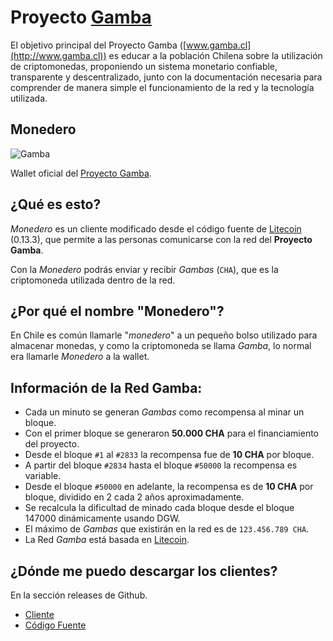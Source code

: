 # Proyecto [Gamba](http://gamba.cl)

El objetivo principal del Proyecto Gamba ([www.gamba.cl](http://www.gamba.cl)) es educar a la población Chilena sobre la utilización de criptomonedas,
proponiendo un sistema monetario confiable, transparente y descentralizado,
junto con la documentación necesaria para comprender de manera simple el funcionamiento de la red y la tecnología utilizada.

## Monedero

![Gamba](https://user-images.githubusercontent.com/292738/30509118-bf810742-9a7e-11e7-9316-2a264094bb1f.png)

Wallet oficial del [Proyecto Gamba](http://gamba.cl).

## ¿Qué es esto?

*Monedero* es un cliente modificado desde el código fuente de [Litecoin](https://litecoin.org/) (0.13.3), que permite a las personas comunicarse con la red del **Proyecto Gamba**.

Con la *Monedero* podrás enviar y recibir *Gambas* (`CHA`), que es la criptomoneda utilizada dentro de la red.

## ¿Por qué el nombre "Monedero"?

En Chile es común llamarle "*monedero*" a un pequeño bolso utilizado para almacenar monedas, y como la criptomoneda se llama *Gamba*, lo normal era llamarle *Monedero* a la wallet.

## Información de la Red Gamba:

- Cada un minuto se generan *Gambas* como recompensa al minar un bloque.
- Con el primer bloque se generaron **50.000 CHA** para el financiamiento del proyecto.
- Desde el bloque `#1` al `#2833` la recompensa fue de **10 CHA** por bloque.
- A partir del bloque `#2834` hasta el bloque `#50000` la recompensa es variable.
- Desde el bloque `#50000` en adelante, la recompensa es de **10 CHA** por bloque, dividido en 2 cada 2 años aproximadamente.
- Se recalcula la dificultad de minado cada bloque desde el bloque 147000 dinámicamente usando DGW.
- El máximo de *Gambas* que existirán en la red es de `123.456.789 CHA`.
- La Red *Gamba* está basada en [Litecoin](https://litecoin.org/).


## ¿Dónde me puedo descargar los clientes?
En la sección releases de Github.

- [Cliente](https://github.com/proyecto-gamba/monedero/releases/latest)
- [Código Fuente](https://github.com/proyecto-gamba/monedero/archive/master.zip)
